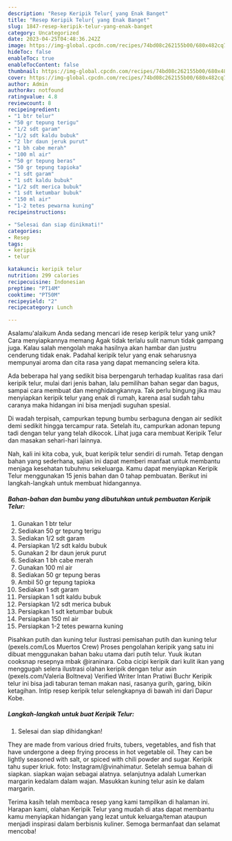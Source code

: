 ```yaml
---
description: "Resep Keripik Telur{ yang Enak Banget"
title: "Resep Keripik Telur{ yang Enak Banget"
slug: 1847-resep-keripik-telur-yang-enak-banget
category: Uncategorized
date: 2023-04-25T04:48:36.242Z
image: https://img-global.cpcdn.com/recipes/74bd08c262155b00/680x482cq70/keripik-telur-foto-resep-utama.jpg
hideToc: false
enableToc: true
enableTocContent: false
thumbnail: https://img-global.cpcdn.com/recipes/74bd08c262155b00/680x482cq70/keripik-telur-foto-resep-utama.jpg
cover: https://img-global.cpcdn.com/recipes/74bd08c262155b00/680x482cq70/keripik-telur-foto-resep-utama.jpg
author: Admin
authorAv: notfound
ratingvalue: 4.8
reviewcount: 8
recipeingredient:
- "1 btr telur"
- "50 gr tepung terigu"
- "1/2 sdt garam"
- "1/2 sdt kaldu bubuk"
- "2 lbr daun jeruk purut"
- "1 bh cabe merah"
- "100 ml air"
- "50 gr tepung beras"
- "50 gr tepung tapioka"
- "1 sdt garam"
- "1 sdt kaldu bubuk"
- "1/2 sdt merica bubuk"
- "1 sdt ketumbar bubuk"
- "150 ml air"
- "1-2 tetes pewarna kuning"
recipeinstructions:

- "Selesai dan siap dinikmati!"
categories:
- Resep
tags:
- keripik
- telur

katakunci: keripik telur 
nutrition: 299 calories
recipecuisine: Indonesian
preptime: "PT14M"
cooktime: "PT50M"
recipeyield: "2"
recipecategory: Lunch

---
```



Asalamu'alaikum Anda sedang mencari ide resep keripik telur yang unik? Cara menyiapkannya memang Agak tidak terlalu sulit namun tidak gampang juga. Kalau salah mengolah maka hasilnya akan hambar dan justru cenderung tidak enak. Padahal keripik telur yang enak seharusnya mempunyai aroma dan cita rasa yang dapat memancing selera kita.


Ada beberapa hal yang sedikit bisa berpengaruh terhadap kualitas rasa dari keripik telur, mulai dari jenis bahan, lalu pemilihan bahan segar dan bagus, sampai cara membuat dan menghidangkannya. Tak perlu bingung jika mau menyiapkan keripik telur yang enak di rumah, karena asal sudah tahu caranya maka hidangan ini bisa menjadi suguhan spesial.

Di wadah terpisah, campurkan tepung bumbu serbaguna dengan air sedikit demi sedikit hingga tercampur rata. Setelah itu, campurkan adonan tepung tadi dengan telur yang telah dikocok. Lihat juga cara membuat Keripik Telur dan masakan sehari-hari lainnya.


Nah, kali ini kita coba, yuk, buat keripik telur sendiri di rumah. Tetap dengan bahan yang sederhana, sajian ini dapat memberi manfaat untuk membantu menjaga kesehatan tubuhmu sekeluarga. Kamu dapat menyiapkan Keripik Telur menggunakan 15 jenis bahan dan 0 tahap pembuatan. Berikut ini langkah-langkah untuk membuat hidangannya.

<!--inarticleads1-->

##### Bahan-bahan dan bumbu yang dibutuhkan untuk pembuatan Keripik Telur:

1. Gunakan 1 btr telur
1. Sediakan 50 gr tepung terigu
1. Sediakan 1/2 sdt garam
1. Persiapkan 1/2 sdt kaldu bubuk
1. Gunakan 2 lbr daun jeruk purut
1. Sediakan 1 bh cabe merah
1. Gunakan 100 ml air
1. Sediakan 50 gr tepung beras
1. Ambil 50 gr tepung tapioka
1. Sediakan 1 sdt garam
1. Persiapkan 1 sdt kaldu bubuk
1. Persiapkan 1/2 sdt merica bubuk
1. Persiapkan 1 sdt ketumbar bubuk
1. Persiapkan 150 ml air
1. Persiapkan 1-2 tetes pewarna kuning


Pisahkan putih dan kuning telur ilustrasi pemisahan putih dan kuning telur (pexels.com/Los Muertos Crew) Proses pengolahan keripik yang satu ini dibuat menggunakan bahan baku utama dari putih telur. Yuuk ikutan cooksnap resepnya mbak @iraninara. Coba cicipi keripik dari kulit ikan yang menggugah selera ilustrasi olahan keripik dengan telur asin (pexels.com/Valeria Boltneva) Verified Writer Intan Pratiwi Buchr Keripik telur ini bisa jadi taburan teman makan nasi, rasanya gurih, garing, bikin ketagihan. Intip resep keripik telur selengkapnya di bawah ini dari Dapur Kobe. 

<!--inarticleads2-->

##### Langkah-langkah untuk buat Keripik Telur:


1. Selesai dan siap dihidangkan!

They are made from various dried fruits, tubers, vegetables, and fish that have undergone a deep frying process in hot vegetable oil. They can be lightly seasoned with salt, or spiced with chili powder and sugar. Keripik tahu super kriuk. foto: Instagram/@vinahimatur. Setelah semua bahan di siapkan. siapkan wajan sebagai alatnya. selanjutnya adalah Lumerkan margarin kedalam dalam wajan. Masukkan kuning telur asin ke dalam margarin. 

Terima kasih telah membaca resep yang kami tampilkan di halaman ini. Harapan kami, olahan Keripik Telur yang mudah di atas dapat membantu kamu menyiapkan hidangan yang lezat untuk keluarga/teman ataupun menjadi inspirasi dalam berbisnis kuliner. Semoga bermanfaat dan selamat mencoba!
